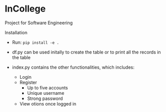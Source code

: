 # InCollege
Project for Software Engineering

Installation
- Run: ``` pip install -e . ```

- df.py can be used initally to create the table or to print all the records in the table
- index.py contains the other functionalities, which includes:
  - Login
  - Register
    * Up to five accounts
    * Unique username
    * Strong password
  - View otions once logged in
